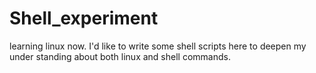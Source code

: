 # Shell_experiment
learning linux now. I'd like to write some shell scripts here to deepen my under standing about both linux and shell commands.  
